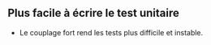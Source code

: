 ## Plus facile à écrire le test unitaire
- Le couplage fort rend les tests plus difficile et instable.
